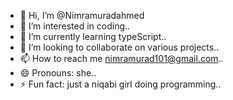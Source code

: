 - 👋 Hi, I’m @Nimramuradahmed
- 👀 I’m interested in coding..
- 🌱 I’m currently learning typeScript..
- 💞️ I’m looking to collaborate on various projects..
- 📫 How to reach me nimramurad101@gmail.com..
- 😄 Pronouns: she..
- ⚡ Fun fact: just a niqabi girl doing programming..

<!---
Nimramuradahmed/Nimramuradahmed is a ✨ special ✨ repository because its `README.md` (this file) appears on your GitHub profile.
You can click the Preview link to take a look at your changes.
--->
